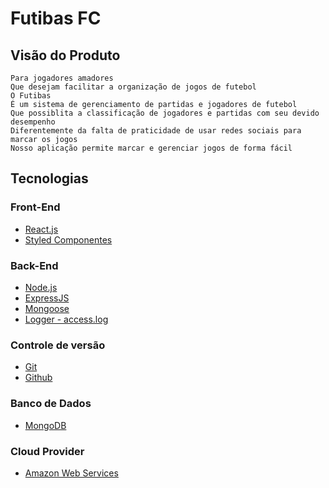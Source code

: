 # Futibas FC

## Visão do Produto

```
Para jogadores amadores
Que desejam facilitar a organização de jogos de futebol
O Futibas
É um sistema de gerenciamento de partidas e jogadores de futebol
Que possiblita a classificação de jogadores e partidas com seu devido desempenho
Diferentemente da falta de praticidade de usar redes sociais para marcar os jogos
Nosso aplicação permite marcar e gerenciar jogos de forma fácil
```

## Tecnologias

### Front-End

* [React.js](https://pt-br.reactjs.org/)
* [Styled Componentes](https://www.styled-components.com/)

### Back-End

* [Node.js](https://nodejs.org/en/)
* [ExpressJS](https://expressjs.com/pt-br/)
* [Mongoose](https://mongoosejs.com/)
* [Logger - access.log](https://www.npmjs.com/package/logger)

### Controle de versão

* [Git](https://git-scm.com/)
* [Github](https://github.com)

### Banco de Dados 

* [MongoDB](https://www.mongodb.com/)

### Cloud Provider

* [Amazon Web Services](https://aws.amazon.com/pt/)

